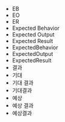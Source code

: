 ﻿- EB
- EO
- ER
- Expected Behavior
- Expected Output
- Expected Result
- ExpectedBehavior
- ExpectedOutput
- ExpectedResult
- 결과
- 기대
- 기대 결과
- 기대결과
- 예상
- 예상 결과	
- 예상결과	
